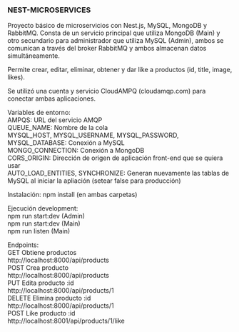 ### NEST-MICROSERVICES

Proyecto básico de microservicios con Nest.js, MySQL, MongoDB y RabbitMQ. Consta de un servicio principal que utiliza MongoDB (Main) y otro secundario para administrador que utiliza MySQL (Admin), ambos se comunican a través del broker RabbitMQ y ambos almacenan datos simultáneamente.

Permite crear, editar, eliminar, obtener y dar like a productos (id, title, image, likes).

Se utilizó una cuenta y servicio CloudAMPQ (cloudamqp.com) para conectar ambas aplicaciones. 

Variables de entorno:  
AMPQS: URL del servicio AMQP  
QUEUE_NAME: Nombre de la cola  
MYSQL_HOST, MYSQL_USERNAME, MYSQL_PASSWORD, MYSQL_DATABASE: Conexión a MySQL  
MONGO_CONNECTION: Conexión a MongoDB  
CORS_ORIGIN: Dirección de origen de aplicación front-end que se quiera usar  
AUTO_LOAD_ENTITIES, SYNCHRONIZE: Generan nuevamente las tablas de MySQL al iniciar la apliación (setear false para producción)

Instalación:
npm install (en ambas carpetas)

Ejecución development:  
npm run start:dev (Admin)  
npm run start:dev (Main)  
npm run listen (Main)

Endpoints:  
GET Obtiene productos  
http://localhost:8000/api/products  
POST Crea producto  
http://localhost:8000/api/products  
PUT Edita producto :id  
http://localhost:8000/api/products/1  
DELETE Elimina producto :id  
http://localhost:8000/api/products/1  
POST Like producto :id  
http://localhost:8001/api/products/1/like